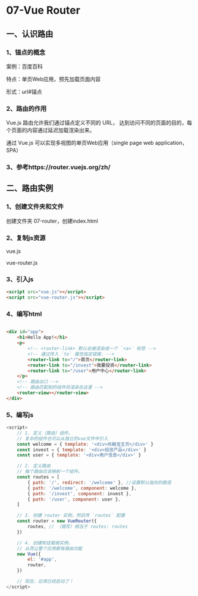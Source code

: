 # 07-Vue Router

## 一、认识路由

### 1、锚点的概念

案例：百度百科

特点：单页Web应用，预先加载页面内容

形式：url#锚点

### 2、路由的作用

Vue.js 路由允许我们通过锚点定义不同的 URL， 达到访问不同的页面的目的，每个页面的内容通过延迟加载渲染出来。

通过 Vue.js 可以实现多视图的单页Web应用（single page web application，SPA）

### 3、参考https://router.vuejs.org/zh/

## 二、路由实例

### 1、创建文件夹和文件

创建文件夹 07-router，创建index.html

### 2、复制js资源

vue.js

vue-router.js

### 3、引入js
```html
<script src="vue.js"></script>
<script src="vue-router.js"></script>
```

### 4、编写html
```html

<div id="app">
    <h1>Hello App!</h1>
    <p>
        <!-- <router-link> 默认会被渲染成一个 `<a>` 标签 -->
        <!-- 通过传入 `to` 属性指定链接. -->
        <router-link to="/">首页</router-link>
        <router-link to="/invest">我要投资</router-link>
        <router-link to="/user">用户中心</router-link>
    </p>
    <!-- 路由出口 -->
    <!-- 路由匹配到的组件将渲染在这里 -->
    <router-view></router-view>
</div>
```

### 5、编写js
```js
<script>
    // 1. 定义（路由）组件。
    // 复杂的组件也可以从独立的vue文件中引入
    const welcome = { template: '<div>尚融宝主页</div>' }
    const invest = { template: '<div>投资产品</div>' }
    const user = { template: '<div>用户信息</div>' }

    // 2. 定义路由
    // 每个路由应该映射一个组件。
    const routes = [
        { path: '/', redirect: '/welcome' }, //设置默认指向的路径
        { path: '/welcome', component: welcome },
        { path: '/invest', component: invest },
        { path: '/user', component: user },
    ]

    // 3. 创建 router 实例，然后传 `routes` 配置
    const router = new VueRouter({
        routes, // （缩写）相当于 routes: routes
    })

    // 4. 创建和挂载根实例。
    // 从而让整个应用都有路由功能
    new Vue({
        el: '#app',
        router,
    })

    // 现在，应用已经启动了！
</script>
```

